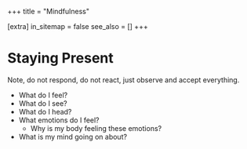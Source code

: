 +++
title = "Mindfulness"

[extra]
in_sitemap = false
see_also = []
+++

# Staying Present
Note, do not respond, do not react, just observe and accept everything.
- What do I feel?
- What do I see?
- What do I head?
- What emotions do I feel?
    - Why is my body feeling these emotions?
- What is my mind going on about?

